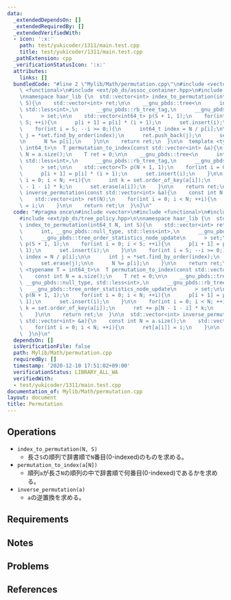 ```yaml
---
data:
  _extendedDependsOn: []
  _extendedRequiredBy: []
  _extendedVerifiedWith:
  - icon: ':x:'
    path: test/yukicoder/1311/main.test.cpp
    title: test/yukicoder/1311/main.test.cpp
  _pathExtension: cpp
  _verificationStatusIcon: ':x:'
  attributes:
    links: []
  bundledCode: "#line 2 \"Mylib/Math/permutation.cpp\"\n#include <vector>\n#include\
    \ <functional>\n#include <ext/pb_ds/assoc_container.hpp>\n#include <ext/pb_ds/tree_policy.hpp>\n\
    \nnamespace haar_lib {\n  std::vector<int> index_to_permutation(int64_t N, int\
    \ S){\n    std::vector<int> ret;\n\n    __gnu_pbds::tree<\n      int, __gnu_pbds::null_type,\
    \ std::less<int>,\n      __gnu_pbds::rb_tree_tag,\n      __gnu_pbds::tree_order_statistics_node_update\n\
    \      > set;\n\n    std::vector<int64_t> p(S + 1, 1);\n    for(int i = 0; i <\
    \ S; ++i){\n      p[i + 1] = p[i] * (i + 1);\n      set.insert(i);\n    }\n\n\
    \    for(int i = S; --i >= 0;){\n      int64_t index = N / p[i];\n\n      int\
    \ j = *set.find_by_order(index);\n      ret.push_back(j);\n      set.erase(j);\n\
    \n      N %= p[i];\n    }\n\n    return ret;\n  }\n\n  template <typename T =\
    \ int64_t>\n  T permutation_to_index(const std::vector<int> &a){\n    const int\
    \ N = a.size();\n    T ret = 0;\n\n    __gnu_pbds::tree<\n      int, __gnu_pbds::null_type,\
    \ std::less<int>,\n      __gnu_pbds::rb_tree_tag,\n      __gnu_pbds::tree_order_statistics_node_update\n\
    \      > set;\n\n    std::vector<T> p(N + 1, 1);\n    for(int i = 0; i < N; ++i){\n\
    \      p[i + 1] = p[i] * (i + 1);\n      set.insert(i);\n    }\n\n    for(int\
    \ i = 0; i < N; ++i){\n      int k = set.order_of_key(a[i]);\n      ret += p[N\
    \ - 1 - i] * k;\n      set.erase(a[i]);\n    }\n\n    return ret;\n  }\n\n  std::vector<int>\
    \ inverse_permutation(const std::vector<int> &a){\n    const int N = a.size();\n\
    \    std::vector<int> ret(N);\n    for(int i = 0; i < N; ++i){\n      ret[a[i]]\
    \ = i;\n    }\n\n    return ret;\n  }\n}\n"
  code: "#pragma once\n#include <vector>\n#include <functional>\n#include <ext/pb_ds/assoc_container.hpp>\n\
    #include <ext/pb_ds/tree_policy.hpp>\n\nnamespace haar_lib {\n  std::vector<int>\
    \ index_to_permutation(int64_t N, int S){\n    std::vector<int> ret;\n\n    __gnu_pbds::tree<\n\
    \      int, __gnu_pbds::null_type, std::less<int>,\n      __gnu_pbds::rb_tree_tag,\n\
    \      __gnu_pbds::tree_order_statistics_node_update\n      > set;\n\n    std::vector<int64_t>\
    \ p(S + 1, 1);\n    for(int i = 0; i < S; ++i){\n      p[i + 1] = p[i] * (i +\
    \ 1);\n      set.insert(i);\n    }\n\n    for(int i = S; --i >= 0;){\n      int64_t\
    \ index = N / p[i];\n\n      int j = *set.find_by_order(index);\n      ret.push_back(j);\n\
    \      set.erase(j);\n\n      N %= p[i];\n    }\n\n    return ret;\n  }\n\n  template\
    \ <typename T = int64_t>\n  T permutation_to_index(const std::vector<int> &a){\n\
    \    const int N = a.size();\n    T ret = 0;\n\n    __gnu_pbds::tree<\n      int,\
    \ __gnu_pbds::null_type, std::less<int>,\n      __gnu_pbds::rb_tree_tag,\n   \
    \   __gnu_pbds::tree_order_statistics_node_update\n      > set;\n\n    std::vector<T>\
    \ p(N + 1, 1);\n    for(int i = 0; i < N; ++i){\n      p[i + 1] = p[i] * (i +\
    \ 1);\n      set.insert(i);\n    }\n\n    for(int i = 0; i < N; ++i){\n      int\
    \ k = set.order_of_key(a[i]);\n      ret += p[N - 1 - i] * k;\n      set.erase(a[i]);\n\
    \    }\n\n    return ret;\n  }\n\n  std::vector<int> inverse_permutation(const\
    \ std::vector<int> &a){\n    const int N = a.size();\n    std::vector<int> ret(N);\n\
    \    for(int i = 0; i < N; ++i){\n      ret[a[i]] = i;\n    }\n\n    return ret;\n\
    \  }\n}\n"
  dependsOn: []
  isVerificationFile: false
  path: Mylib/Math/permutation.cpp
  requiredBy: []
  timestamp: '2020-12-10 17:51:02+09:00'
  verificationStatus: LIBRARY_ALL_WA
  verifiedWith:
  - test/yukicoder/1311/main.test.cpp
documentation_of: Mylib/Math/permutation.cpp
layout: document
title: Permutation
---
```


## Operations

- `index_to_permutation(N, S)`
  - 長さ`S`の順列で辞書順で`N`番目(0-indexed)のものを求める。
- `permutation_to_index(a[N])`
  - 順列`a`が長さ`N`の順列の中で辞書順で何番目(0-indexed)であるかを求める。
- `inverse_permutation(a)`
  - `a`の逆置換を求める。

## Requirements

## Notes

## Problems

## References
